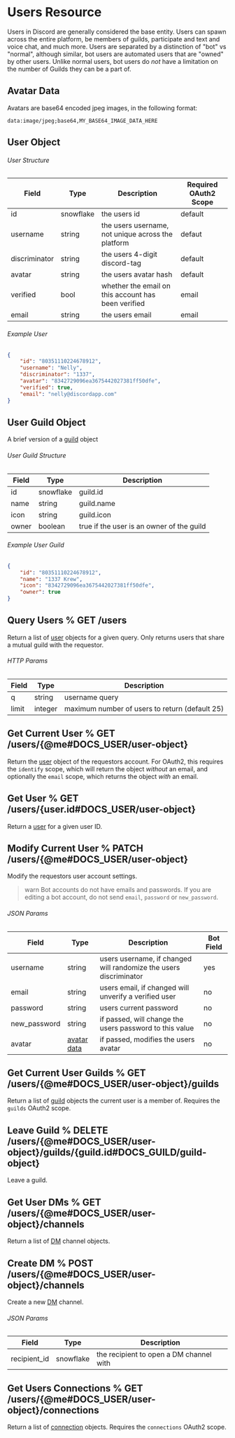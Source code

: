 # Users Resource

Users in Discord are generally considered the base entity. Users can spawn across the entire platform, be members of
guilds, participate and text and voice chat, and much more. Users are separated by a distinction of "bot" vs "normal",
although similar, bot users are automated users that are "owned" by other users. Unlike normal users, bot users do
*not* have a limitation on the number of Guilds they can be a part of.

## Avatar Data

Avatars are base64 encoded jpeg images, in the following format:

```
data:image/jpeg;base64,MY_BASE64_IMAGE_DATA_HERE
```

## User Object

###### User Structure

| Field | Type | Description | Required OAuth2 Scope |
|-------|------|-------------|----|
| id | snowflake | the users id | default |
| username | string | the users username, not unique across the platform | defaut |
| discriminator | string | the users 4-digit discord-tag | default |
| avatar | string | the users avatar hash | default |
| verified | bool | whether the email on this account has been verified | email |
|  email | string | the users email | email |

###### Example User

```json
{
	"id": "80351110224678912",
	"username": "Nelly",
	"discriminator": "1337",
	"avatar": "8342729096ea3675442027381ff50dfe",
	"verified": true,
	"email": "nelly@discordapp.com"
}
```

## User Guild Object

A brief version of a [guild](#DOCS_GUILD/guild-object) object

###### User Guild Structure

| Field | Type | Description |
|-------|------|-------------|
| id | snowflake | guild.id |
| name | string | guild.name |
| icon | string | guild.icon |
| owner | boolean | true if the user is an owner of the guild |

###### Example User Guild

```json
{
	"id": "80351110224678912",
	"name": "1337 Krew",
	"icon": "8342729096ea3675442027381ff50dfe",
	"owner": true
}
```

## Query Users % GET /users

Return a list of [user](#DOCS_USER/user-object) objects for a given query. Only returns users that share a mutual guild with the requestor.

###### HTTP Params

| Field | Type | Description |
|-------|------|-------------|
| q | string | username query |
| limit | integer | maximum number of users to return (default 25) |

## Get Current User % GET /users/{@me#DOCS_USER/user-object}

Return the [user](#DOCS_USER/user-object) object of the requestors account. For OAuth2, this requires the `identify` scope, which will return the object _without_ an email, and optionally the `email` scope, which returns the object _with_ an email.

## Get User % GET /users/{user.id#DOCS_USER/user-object}

Return a [user](#DOCS_USER/user-object) for a given user ID.

## Modify Current User % PATCH /users/{@me#DOCS_USER/user-object}

Modify the requestors user account settings.

>warn
> Bot accounts do not have emails and passwords. If you are editing a bot account, do not send `email`, `password` or `new_password`.

###### JSON Params

| Field | Type | Description | Bot Field |
|-------|------|-------------|-----------|
| username | string | users username, if changed will randomize the users discriminator | yes |
| email | string | users email, if changed will unverify a verified user | no |
| password | string | users current password | no |
| new_password | string | if passed, will change the users password to this value | no |
| avatar | [avatar data](#DOCS_USER/avatar-data) | if passed, modifies the users avatar | no |

## Get Current User Guilds % GET /users/{@me#DOCS_USER/user-object}/guilds

Return a list of [guild](#DOCS_GUILD/guild-object) objects the current user is a member of. Requires the `guilds` OAuth2 scope.

## Leave Guild % DELETE /users/{@me#DOCS_USER/user-object}/guilds/{guild.id#DOCS_GUILD/guild-object}

Leave a guild.

## Get User DMs % GET /users/{@me#DOCS_USER/user-object}/channels

Return a list of  [DM](#DOCS_CHANNEL/dm-channel-object) channel objects.

## Create DM % POST /users/{@me#DOCS_USER/user-object}/channels

Create a new [DM](#DOCS_CHANNEL/dm-channel-object) channel.

###### JSON Params

| Field | Type | Description |
|-------|------|-------------|
| recipient_id | snowflake | the recipient to open a DM channel with |

## Get Users Connections % GET /users/{@me#DOCS_USER/user-object}/connections

Return a list of [connection](#DOCS_USER/connection-object) objects. Requires the `connections` OAuth2 scope.
